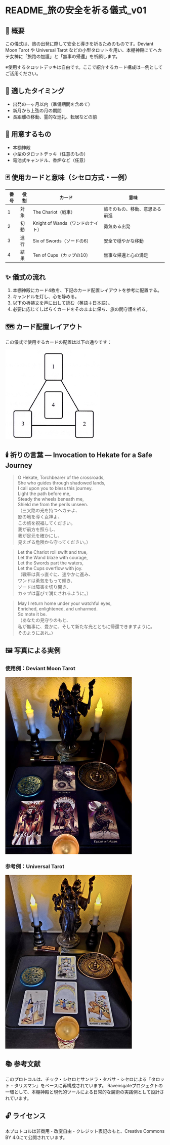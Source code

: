# README_旅の安全を祈る儀式_v01

## 🧭 概要

この儀式は、旅の出発に際して安全と導きを祈るためのものです。Deviant Moon Tarot や Universal Tarot などの小型タロットを用い、本棚神殿にてヘカテ女神に「旅路の加護」と「無事の帰還」を祈願します。

※使用するタロットデッキは自由です。ここで紹介するカード構成は一例としてご活用ください。

## 📆 適したタイミング

- 出発の一ヶ月以内（準備期間を含めて）
- 新月から上弦の月の期間
- 長距離の移動、霊的な巡礼、転居などの前

## 🔮 用意するもの

- 本棚神殿
- 小型のタロットデッキ（任意のもの）
- 電池式キャンドル、香炉など（任意）

## 🃏 使用カードと意味（シセロ方式・一例）

| 番号 | 役割       | カード                       | 意味                             |
|------|------------|------------------------------|----------------------------------|
| 1    | 対象       | The Chariot（戦車）          | 旅そのもの、移動、意思ある前進 |
| 2    | 初動       | Knight of Wands（ワンドのナイト） | 勇気ある出発                     |
| 3    | 進行       | Six of Swords（ソードの6）     | 安全で穏やかな移動               |
| 4    | 結果       | Ten of Cups（カップの10）      | 無事な帰還と心の満足             |

## ✨ 儀式の流れ

1. 本棚神殿にカード4枚を、下記のカード配置レイアウトを参考に配置する。
2. キャンドルを灯し、心を静める。
3. 以下の祈祷文を声に出して読む（英語＋日本語）。
4. 必要に応じてしばらくカードをそのままに保ち、旅の間守護を祈る。

## 🗺️ カード配置レイアウト

この儀式で使用するカードの配置は以下の通りです：

<img src="invoking-layout.jpg" width="300">

## 🕯️ 祈りの言葉 — Invocation to Hekate for a Safe Journey

> O Hekate, Torchbearer of the crossroads,  
> She who guides through shadowed lands,  
> I call upon you to bless this journey.  
> Light the path before me,  
> Steady the wheels beneath me,  
> Shield me from the perils unseen.  
> （三叉路の光を持つヘカテよ、  
> 影の地を導く女神よ、  
> この旅を祝福してください。  
> 我が前方を照らし、  
> 我が足元を確かにし、  
> 見えざる危険から守ってください。）

> Let the Chariot roll swift and true,  
> Let the Wand blaze with courage,  
> Let the Swords part the waters,  
> Let the Cups overflow with joy.  
> （戦車は真っ直ぐに、速やかに進み、  
> ワンドは勇気をもって輝き、  
> ソードは障害を切り開き、  
> カップは喜びで満たされるように。）

> May I return home under your watchful eyes,  
> Enriched, enlightened, and unharmed.  
> So mote it be.  
> （あなたの見守りのもと、  
> 私が無事に、豊かに、そして新たな光とともに帰還できますように。  
> そのようにあれ。）

## 🖼️ 写真による実例

### 使用例：Deviant Moon Tarot  
<img src="travel-DeviantMoon.jpg" width="400">

### 参考例：Universal Tarot  
<img src="travel-Universal.jpg" width="400">

## 📚 参考文献

このプロトコルは、チック・シセロとサンドラ・タバサ・シセロによる『タロット・タリスマン』をベースに再構成されています。
Ravensgateプロジェクトの一環として、本棚神殿と現代的ツールによる日常的な魔術の実践例として設計されています。

## 🔓 ライセンス

本プロトコルは非商用・改変自由・クレジット表記のもと、Creative Commons BY 4.0にて公開されています。
